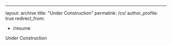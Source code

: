 ---
layout: archive
title: "Under Construction"
permalink: /cv/
author_profile: true
redirect_from:
  - /resume

Under Construction